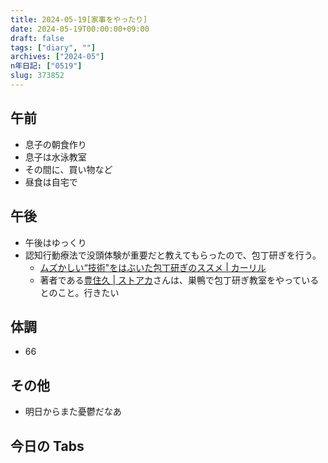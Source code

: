 ```yaml
---
title: 2024-05-19[家事をやったり]
date: 2024-05-19T00:00:00+09:00
draft: false
tags: ["diary", ""]
archives: ["2024-05"]
n年日記: ["0519"]
slug: 373852
---
```


## 午前

- 息子の朝食作り
- 息子は水泳教室
- その間に、買い物など
- 昼食は自宅で

## 午後

- 午後はゆっくり
- 認知行動療法で没頭体験が重要だと教えてもらったので、包丁研ぎを行う。
  - [ムズかしい“技術"をはぶいた包丁研ぎのススメ | カーリル](https://calil.jp/book/4484202018)
  - 著者である[豊住久 | ストアカ](https://www.street-academy.com/steachers/4760)さんは、巣鴨で包丁研ぎ教室をやっているとのこと。行きたい

## 体調

- 66

## その他

- 明日からまた憂鬱だなあ

## 今日の Tabs
